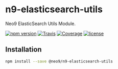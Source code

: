 # n9-elasticsearch-utils

Neo9 ElasticSearch Utils Module.

[![npm version](https://img.shields.io/npm/v/@neo9/n9-elasticsearch-utils.svg)](https://www.npmjs.com/package/@neo9/n9-elasticsearch-utils)
[![Travis](https://img.shields.io/travis/neo9/n9-elasticsearch-utils/master.svg)](https://travis-ci.org/neo9/n9-elasticsearch-utils)
[![Coverage](https://img.shields.io/codecov/c/github/neo9/n9-elasticsearch-utils/master.svg)](https://codecov.io/gh/neo9/n9-elasticsearch-utils)
[![license](https://img.shields.io/github/license/neo9/n9-elasticsearch-utils.svg)](https://github.com/neo9/n9-elasticsearch-utils/blob/master/LICENSE)

## Installation

```bash
npm install --save @neo9/n9-elasticsearch-utils
```
